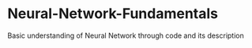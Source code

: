 # Neural-Network-Fundamentals
Basic understanding of Neural Network through code and its description 
